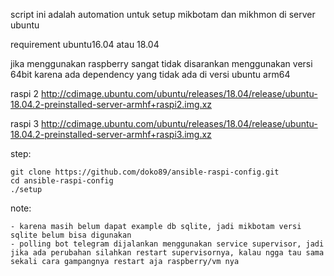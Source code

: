 script ini adalah automation untuk setup mikbotam dan mikhmon di server ubuntu

requirement
ubuntu16.04 atau 18.04

jika menggunakan raspberry sangat tidak disarankan menggunakan versi 64bit karena ada dependency yang tidak ada di versi ubuntu arm64

raspi 2
http://cdimage.ubuntu.com/ubuntu/releases/18.04/release/ubuntu-18.04.2-preinstalled-server-armhf+raspi2.img.xz

raspi 3
http://cdimage.ubuntu.com/ubuntu/releases/18.04/release/ubuntu-18.04.2-preinstalled-server-armhf+raspi3.img.xz


step:
```
git clone https://github.com/doko89/ansible-raspi-config.git
cd ansible-raspi-config
./setup
```

note:
```
- karena masih belum dapat example db sqlite, jadi mikbotam versi sqlite belum bisa digunakan
- polling bot telegram dijalankan menggunakan service supervisor, jadi jika ada perubahan silahkan restart supervisornya, kalau ngga tau sama sekali cara gampangnya restart aja raspberry/vm nya
```

